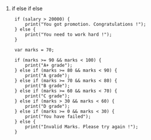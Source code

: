 1. if else if else

        if (salary > 20000) {
            print("You got promotion. Congratulations !");
        } else {
            print("You need to work hard !");
        }

        var marks = 70;

        if (marks >= 90 && marks < 100) {
            print("A+ grade");
        } else if (marks >= 80 && marks < 90) {
            print("A grade");
        } else if (marks >= 70 && marks < 80) {
            print("B grade");
        } else if (marks >= 60 && marks < 70) {
            print("C grade");
        } else if (marks > 30 && marks < 60) {
            print("D grade");
        } else if (marks >= 0 && marks < 30) {
            print("You have failed");
        } else {
            print("Invalid Marks. Please try again !");
        }